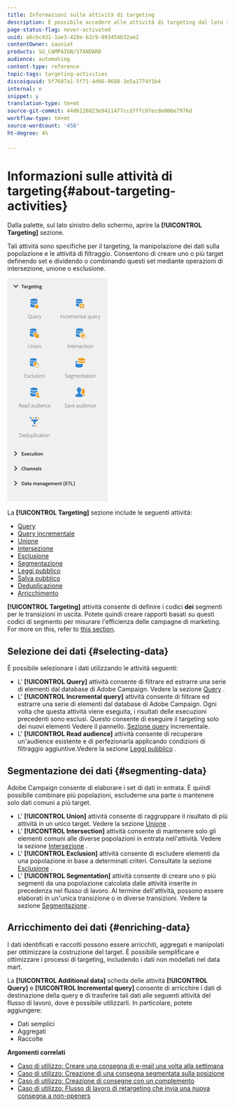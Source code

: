 ```yaml
---
title: Informazioni sulle attività di targeting
description: È possibile accedere alle attività di targeting dal lato sinistro dello schermo.
page-status-flag: never-activated
uuid: a6cbc431-1ae3-428e-b2c9-893454b32ae2
contentOwner: sauviat
products: SG_CAMPAIGN/STANDARD
audience: automating
content-type: reference
topic-tags: targeting-activities
discoiquuid: 5f7607a1-5f71-4d66-9688-3e5a1774f1b4
internal: n
snippet: y
translation-type: tm+mt
source-git-commit: 44d6126023e9411477ccd7ffc07ecde806e7976d
workflow-type: tm+mt
source-wordcount: '458'
ht-degree: 4%

---
```



# Informazioni sulle attività di targeting{#about-targeting-activities}

Dalla palette, sul lato sinistro dello schermo, aprire la **[!UICONTROL Targeting]** sezione.

Tali attività sono specifiche per il targeting, la manipolazione dei dati sulla popolazione e le attività di filtraggio. Consentono di creare uno o più target definendo set e dividendo o combinando questi set mediante operazioni di intersezione, unione o esclusione.

![](assets/wkf_targeting_activities.png)

La **[!UICONTROL Targeting]** sezione include le seguenti attività:

* [Query](../../automating/using/query.md)
* [Query incrementale](../../automating/using/incremental-query.md)
* [Unione](../../automating/using/union.md)
* [Intersezione](../../automating/using/intersection.md)
* [Esclusione](../../automating/using/exclusion.md)
* [Segmentazione](../../automating/using/segmentation.md)
* [Leggi pubblico](../../automating/using/read-audience.md)
* [Salva pubblico](../../automating/using/save-audience.md)
* [Deduplicazione](../../automating/using/deduplication.md)
* [Arricchimento](../../automating/using/enrichment.md)

**[!UICONTROL Targeting]** attività consente di definire i codici **dei** segmenti per le transizioni in uscita. Potete quindi creare rapporti basati su questi codici di segmento per misurare l&#39;efficienza delle campagne di marketing. For more on this, refer to [this section](../../reporting/using/creating-a-report-workflow-segment.md).

## Selezione dei dati {#selecting-data}

È possibile selezionare i dati utilizzando le attività seguenti:

* L&#39; **[!UICONTROL Query]** attività consente di filtrare ed estrarre una serie di elementi dal database di Adobe Campaign. Vedere la sezione [Query](../../automating/using/query.md) .
* L&#39; **[!UICONTROL Incremental query]** attività consente di filtrare ed estrarre una serie di elementi dal database di Adobe Campaign. Ogni volta che questa attività viene eseguita, i risultati delle esecuzioni precedenti sono esclusi. Questo consente di eseguire il targeting solo dei nuovi elementi Vedere il pannello. [Sezione query](../../automating/using/incremental-query.md) incrementale.
* L&#39; **[!UICONTROL Read audience]** attività consente di recuperare un&#39;audience esistente e di perfezionarla applicando condizioni di filtraggio aggiuntive.Vedere la sezione [Leggi pubblico](../../automating/using/read-audience.md) .

## Segmentazione dei dati {#segmenting-data}

Adobe Campaign consente di elaborare i set di dati in entrata. È quindi possibile combinare più popolazioni, escluderne una parte o mantenere solo dati comuni a più target.

* L&#39; **[!UICONTROL Union]** attività consente di raggruppare il risultato di più attività in un unico target. Vedere la sezione [Unione](../../automating/using/union.md) .
* L&#39; **[!UICONTROL Intersection]** attività consente di mantenere solo gli elementi comuni alle diverse popolazioni in entrata nell&#39;attività. Vedere la sezione [Intersezione](../../automating/using/intersection.md) .
* L&#39; **[!UICONTROL Exclusion]** attività consente di escludere elementi da una popolazione in base a determinati criteri. Consultate la sezione [Esclusione](../../automating/using/exclusion.md) .
* L&#39; **[!UICONTROL Segmentation]** attività consente di creare uno o più segmenti da una popolazione calcolata dalle attività inserite in precedenza nel flusso di lavoro. Al termine dell&#39;attività, possono essere elaborati in un&#39;unica transizione o in diverse transizioni. Vedere la sezione [Segmentazione](../../automating/using/segmentation.md) .

## Arricchimento dei dati {#enriching-data}

I dati identificati e raccolti possono essere arricchiti, aggregati e manipolati per ottimizzare la costruzione del target. È possibile semplificare e ottimizzare i processi di targeting, includendo i dati non modellati nel data mart.

La **[!UICONTROL Additional data]** scheda delle attività **[!UICONTROL Query]** e **[!UICONTROL Incremental query]** consente di arricchire i dati di destinazione della query e di trasferire tali dati alle seguenti attività del flusso di lavoro, dove è possibile utilizzarli. In particolare, potete aggiungere:

* Dati semplici
* Aggregati
* Raccolte

**Argomenti correlati**

* [Caso di utilizzo: Creare una consegna di e-mail una volta alla settimana](../../automating/using/workflow-weekly-offer.md)
* [Caso di utilizzo: Creazione di una consegna segmentata sulla posizione](../../automating/using/workflow-segmentation-location.md)
* [Caso di utilizzo: Creazione di consegne con un complemento](../../automating/using/workflow-created-query-with-complement.md)
* [Caso di utilizzo: Flusso di lavoro di retargeting che invia una nuova consegna a non-openers](../../automating/using/workflow-cross-channel-retargeting.md)
